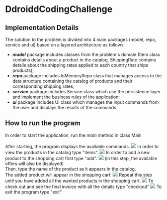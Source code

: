 # DdroiddCodingChallenge

## Implementation Details
The solution to the problem is divided into 4 main packages (model, repo, service and ui) 
based on a layered architecture as follows:<br>
- <i><b>model</b></i> package includes classes from the problem's domain (Item class contains details about
a product in the catalog, ShippingRate contains details about the shipping rates applied
to each country that ships products);
- <i><b>repo</b></i> package includes InMemoryRepo class that manages access to the data
structure containing the catalog of products and their corresponding shipping rates;
- <i><b>service</b></i> package includes Service class which use the persistence layer and
implement the business rules of the application;
- <i><b>ui</b></i> package includes UI class which manages the input commands from the user
and displays the results of the commands

## How to run the program
In order to start the application, run the <i>main</i> method in class Main<br>
<br>
After starting, the program displays the available commands.
<img src="C:\Users\User\Desktop\Daria\Proiecte\ddcc1.png"/>
In order to view the products in the catalog type "items".
<img src="C:\Users\User\Desktop\Daria\Proiecte\ddcc2.png"/>
In order to add a new product to the shopping cart first type "add".
<img src="C:\Users\User\Desktop\Daria\Proiecte\ddcc3.png"/>
(in this step, the available offers will also be displayed)<br>
Then, type the name of the product as it appears in the catalog.<br>
The added product will appear in the shopping cart.
<img src="C:\Users\User\Desktop\Daria\Proiecte\ddcc4.png"/>
Repeat this step until you have added all the wanted products in the shopping cart.
<img src="C:\Users\User\Desktop\Daria\Proiecte\ddcc5.png"/>
To check out and see the final invoice with all the details type "checkout"
<img src="C:\Users\User\Desktop\Daria\Proiecte\ddcc6.png"/>
To exit the program type "exit"